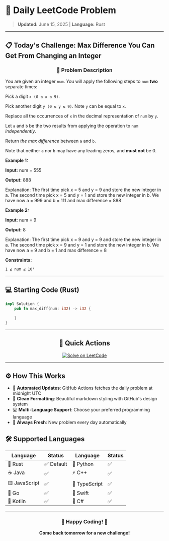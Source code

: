# 🎯 Daily LeetCode Problem

> **Updated:** June 15, 2025 | **Language:** Rust

---

## 📋 Today's Challenge: **Max Difference You Can Get From Changing an Integer**

<div align="center">

### 🧩 Problem Description

</div>

You are given an integer `num`. You will apply the following steps to `num` **two** separate times:

Pick a digit `x (0 ≤ x ≤ 9)`.

Pick another digit `y (0 ≤ y ≤ 9)`. Note `y` can be equal to `x`.

Replace all the occurrences of `x` in the decimal representation of `num` by `y`.

Let `a` and `b` be the two results from applying the operation to `num` *independently*.

Return *the max difference* between `a` and `b`.

Note that neither `a` nor `b` may have any leading zeros, and **must not** be 0.

**Example 1:**

**Input:** num = 555

**Output:** 888

Explanation: The first time pick x = 5 and y = 9 and store the new integer in a.
The second time pick x = 5 and y = 1 and store the new integer in b.
We have now a = 999 and b = 111 and max difference = 888

**Example 2:**

**Input:** num = 9

**Output:** 8

Explanation: The first time pick x = 9 and y = 9 and store the new integer in a.
The second time pick x = 9 and y = 1 and store the new integer in b.
We have now a = 9 and b = 1 and max difference = 8

**Constraints:**

`1 ≤ num ≤ 10⁸`

---

## 💻 Starting Code (Rust)

```rust
impl Solution {
    pub fn max_diff(num: i32) -> i32 {
        
    }
}
```

---

<div align="center">

## 🔗 Quick Actions

[![Solve on LeetCode](https://img.shields.io/badge/Solve_on-LeetCode-orange?style=for-the-badge&logo=leetcode&logoColor=white)](https://leetcode.com/problems/max-difference-you-can-get-from-changing-an-integer/)

</div>

---

## ⚙️ How This Works

- 🤖 **Automated Updates**: GitHub Actions fetches the daily problem at midnight UTC
- 🎨 **Clean Formatting**: Beautiful markdown styling with GitHub's design system
- 💻 **Multi-Language Support**: Choose your preferred programming language
- 🔄 **Always Fresh**: New problem every day automatically

## 🛠️ Supported Languages

<div align="center">

| Language | Status | Language | Status |
|----------|--------|----------|--------|
| 🦀 Rust | ✅ Default | 🐍 Python | ✅ |
| ☕ Java | ✅ | ⚡ C++ | ✅ |
| 🟨 JavaScript | ✅ | 🔷 TypeScript | ✅ |
| 🐹 Go | ✅ | 🍎 Swift | ✅ |
| 🎯 Kotlin | ✅ | 💎 C# | ✅ |

</div>

---

<div align="center">

### 🌟 Happy Coding! 🌟

**Come back tomorrow for a new challenge!**

</div>